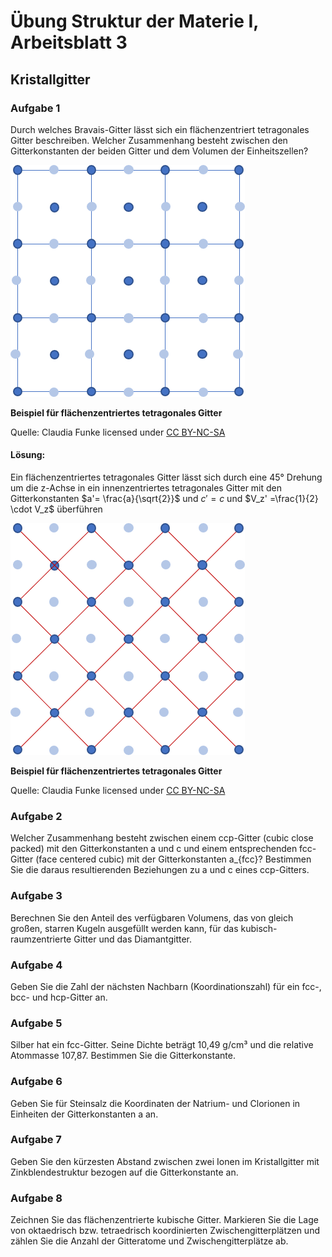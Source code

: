 # Übung Struktur der Materie I, Arbeitsblatt 3 
## Kristallgitter 
### Aufgabe 1
Durch welches Bravais-Gitter lässt sich ein flächenzentriert tetragonales Gitter beschreiben. Welcher Zusammenhang besteht zwischen den Gitterkonstanten der beiden Gitter und dem Volumen der Einheitszellen?

!["flächenzentriertes tetragonales Gitter"](media/flaechenzentriert_tetragonal.png)

 **Beispiel für flächenzentriertes tetragonales Gitter**
 
Quelle:  Claudia Funke licensed under [CC BY-NC-SA ](https://creativecommons.org/licenses/by-nc-sa/4.0/)

#### Lösung:
Ein flächenzentriertes tetragonales Gitter lässt sich durch eine 45° Drehung um die z-Achse in ein innenzentriertes tetragonales Gitter mit den Gitterkonstanten $a'= \frac{a}{\sqrt{2}}$ und
$c' = c$ und $V_z' =\frac{1}{2} \cdot V_z$ überführen


!["flächenzentriertes tetragonales Gitter"](media/flaechenzentriert-tetragonal2.png)

 **Beispiel für flächenzentriertes tetragonales Gitter**
 

 
Quelle:  Claudia Funke licensed under [CC BY-NC-SA ](https://creativecommons.org/licenses/by-nc-sa/4.0/)

### Aufgabe 2
Welcher Zusammenhang besteht zwischen einem ccp-Gitter (cubic close packed) mit den Gitterkonstanten a und c und einem entsprechenden fcc-Gitter (face centered cubic) mit der Gitterkonstanten a_{fcc}? Bestimmen Sie die daraus resultierenden Beziehungen zu a und c eines ccp-Gitters.
### Aufgabe 3
Berechnen Sie den Anteil des verfügbaren Volumens, das von gleich großen, starren Kugeln ausgefüllt werden kann, für das kubisch-raumzentrierte Gitter und das Diamantgitter.
### Aufgabe 4
Geben Sie die Zahl der nächsten Nachbarn (Koordinationszahl) für ein fcc-, bcc- und hcp-Gitter an.
### Aufgabe 5
Silber hat ein fcc-Gitter. Seine Dichte beträgt 10,49 g/cm³ und die relative Atommasse 107,87. Bestimmen Sie die Gitterkonstante.
### Aufgabe 6
Geben Sie für Steinsalz die Koordinaten der Natrium- und Clorionen in Einheiten der Gitterkonstanten a an.

### Aufgabe 7
Geben Sie den kürzesten Abstand zwischen zwei Ionen im Kristallgitter mit Zinkblendestruktur bezogen auf die Gitterkonstante an.
### Aufgabe 8
Zeichnen Sie das flächenzentrierte kubische Gitter. Markieren Sie die Lage von oktaedrisch bzw. tetraedrisch koordinierten Zwischengitterplätzen und zählen Sie die Anzahl der Gitteratome und Zwischengitterplätze ab.


[def]: /media/flaechenzentriert_tetragonal.png
[def2]: media/flaechenzentriert_tetragonal2.png